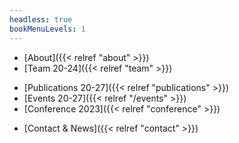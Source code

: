 ```yaml
---
headless: true
bookMenuLevels: 1
---
```


- [About]({{< relref "about" >}})
- [Team 20-24]({{< relref "team" >}})
<!-- - [Approach]({{< relref "approach" >}}) -->
<!-- - [ERA Chair]({{< relref "era-chair" >}}) -->
<!-- - [Positions]({{< relref "positions" >}}) -->
- [Publications 20-27]({{< relref "publications" >}})
- [Events 20-27]({{< relref "/events" >}})
- [Conference 2023]({{< relref "conference" >}})
<!-- - [News]({{< relref "news" >}}) -->
<!-- - [Subscribe]({{< relref "subscribe" >}}) -->
- [Contact & News]({{< relref "contact" >}})
